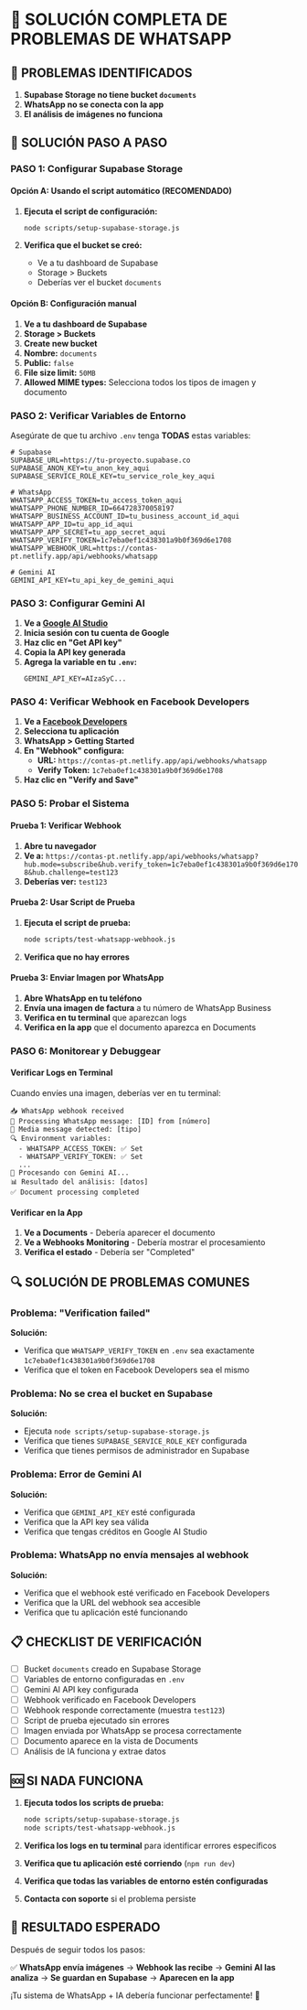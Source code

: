 # 🔧 **SOLUCIÓN COMPLETA DE PROBLEMAS DE WHATSAPP**

## 🚨 **PROBLEMAS IDENTIFICADOS**

1. **Supabase Storage no tiene bucket `documents`**
2. **WhatsApp no se conecta con la app**
3. **El análisis de imágenes no funciona**

## 🚀 **SOLUCIÓN PASO A PASO**

### **PASO 1: Configurar Supabase Storage**

#### **Opción A: Usando el script automático (RECOMENDADO)**

1. **Ejecuta el script de configuración:**
   ```bash
   node scripts/setup-supabase-storage.js
   ```

2. **Verifica que el bucket se creó:**
   - Ve a tu dashboard de Supabase
   - Storage > Buckets
   - Deberías ver el bucket `documents`

#### **Opción B: Configuración manual**

1. **Ve a tu dashboard de Supabase**
2. **Storage > Buckets**
3. **Create new bucket**
4. **Nombre:** `documents`
5. **Public:** `false`
6. **File size limit:** `50MB`
7. **Allowed MIME types:** Selecciona todos los tipos de imagen y documento

### **PASO 2: Verificar Variables de Entorno**

Asegúrate de que tu archivo `.env` tenga **TODAS** estas variables:

```env
# Supabase
SUPABASE_URL=https://tu-proyecto.supabase.co
SUPABASE_ANON_KEY=tu_anon_key_aqui
SUPABASE_SERVICE_ROLE_KEY=tu_service_role_key_aqui

# WhatsApp
WHATSAPP_ACCESS_TOKEN=tu_access_token_aqui
WHATSAPP_PHONE_NUMBER_ID=664728370058197
WHATSAPP_BUSINESS_ACCOUNT_ID=tu_business_account_id_aqui
WHATSAPP_APP_ID=tu_app_id_aqui
WHATSAPP_APP_SECRET=tu_app_secret_aqui
WHATSAPP_VERIFY_TOKEN=1c7eba0ef1c438301a9b0f369d6e1708
WHATSAPP_WEBHOOK_URL=https://contas-pt.netlify.app/api/webhooks/whatsapp

# Gemini AI
GEMINI_API_KEY=tu_api_key_de_gemini_aqui
```

### **PASO 3: Configurar Gemini AI**

1. **Ve a [Google AI Studio](https://makersuite.google.com/app/apikey)**
2. **Inicia sesión con tu cuenta de Google**
3. **Haz clic en "Get API key"**
4. **Copia la API key generada**
5. **Agrega la variable en tu `.env`:**
   ```env
   GEMINI_API_KEY=AIzaSyC...
   ```

### **PASO 4: Verificar Webhook en Facebook Developers**

1. **Ve a [Facebook Developers](https://developers.facebook.com/)**
2. **Selecciona tu aplicación**
3. **WhatsApp > Getting Started**
4. **En "Webhook" configura:**
   - **URL:** `https://contas-pt.netlify.app/api/webhooks/whatsapp`
   - **Verify Token:** `1c7eba0ef1c438301a9b0f369d6e1708`
5. **Haz clic en "Verify and Save"**

### **PASO 5: Probar el Sistema**

#### **Prueba 1: Verificar Webhook**
1. **Abre tu navegador**
2. **Ve a:** `https://contas-pt.netlify.app/api/webhooks/whatsapp?hub.mode=subscribe&hub.verify_token=1c7eba0ef1c438301a9b0f369d6e1708&hub.challenge=test123`
3. **Deberías ver:** `test123`

#### **Prueba 2: Usar Script de Prueba**
1. **Ejecuta el script de prueba:**
   ```bash
   node scripts/test-whatsapp-webhook.js
   ```
2. **Verifica que no hay errores**

#### **Prueba 3: Enviar Imagen por WhatsApp**
1. **Abre WhatsApp en tu teléfono**
2. **Envía una imagen de factura** a tu número de WhatsApp Business
3. **Verifica en tu terminal** que aparezcan logs
4. **Verifica en la app** que el documento aparezca en Documents

### **PASO 6: Monitorear y Debuggear**

#### **Verificar Logs en Terminal**
Cuando envíes una imagen, deberías ver en tu terminal:

```
📥 WhatsApp webhook received
📱 Processing WhatsApp message: [ID] from [número]
📎 Media message detected: [tipo]
🔍 Environment variables:
  - WHATSAPP_ACCESS_TOKEN: ✅ Set
  - WHATSAPP_VERIFY_TOKEN: ✅ Set
  ...
🤖 Procesando con Gemini AI...
📊 Resultado del análisis: [datos]
✅ Document processing completed
```

#### **Verificar en la App**
1. **Ve a Documents** - Debería aparecer el documento
2. **Ve a Webhooks Monitoring** - Debería mostrar el procesamiento
3. **Verifica el estado** - Debería ser "Completed"

## 🔍 **SOLUCIÓN DE PROBLEMAS COMUNES**

### **Problema: "Verification failed"**
**Solución:**
- Verifica que `WHATSAPP_VERIFY_TOKEN` en `.env` sea exactamente `1c7eba0ef1c438301a9b0f369d6e1708`
- Verifica que el token en Facebook Developers sea el mismo

### **Problema: No se crea el bucket en Supabase**
**Solución:**
- Ejecuta `node scripts/setup-supabase-storage.js`
- Verifica que tienes `SUPABASE_SERVICE_ROLE_KEY` configurada
- Verifica que tienes permisos de administrador en Supabase

### **Problema: Error de Gemini AI**
**Solución:**
- Verifica que `GEMINI_API_KEY` esté configurada
- Verifica que la API key sea válida
- Verifica que tengas créditos en Google AI Studio

### **Problema: WhatsApp no envía mensajes al webhook**
**Solución:**
- Verifica que el webhook esté verificado en Facebook Developers
- Verifica que la URL del webhook sea accesible
- Verifica que tu aplicación esté funcionando

## 📋 **CHECKLIST DE VERIFICACIÓN**

- [ ] Bucket `documents` creado en Supabase Storage
- [ ] Variables de entorno configuradas en `.env`
- [ ] Gemini AI API key configurada
- [ ] Webhook verificado en Facebook Developers
- [ ] Webhook responde correctamente (muestra `test123`)
- [ ] Script de prueba ejecutado sin errores
- [ ] Imagen enviada por WhatsApp se procesa correctamente
- [ ] Documento aparece en la vista de Documents
- [ ] Análisis de IA funciona y extrae datos

## 🆘 **SI NADA FUNCIONA**

1. **Ejecuta todos los scripts de prueba:**
   ```bash
   node scripts/setup-supabase-storage.js
   node scripts/test-whatsapp-webhook.js
   ```

2. **Verifica los logs en tu terminal** para identificar errores específicos

3. **Verifica que tu aplicación esté corriendo** (`npm run dev`)

4. **Verifica que todas las variables de entorno estén configuradas**

5. **Contacta con soporte** si el problema persiste

## 🎯 **RESULTADO ESPERADO**

Después de seguir todos los pasos:

✅ **WhatsApp envía imágenes** → **Webhook las recibe** → **Gemini AI las analiza** → **Se guardan en Supabase** → **Aparecen en la app**

¡Tu sistema de WhatsApp + IA debería funcionar perfectamente! 🎉
